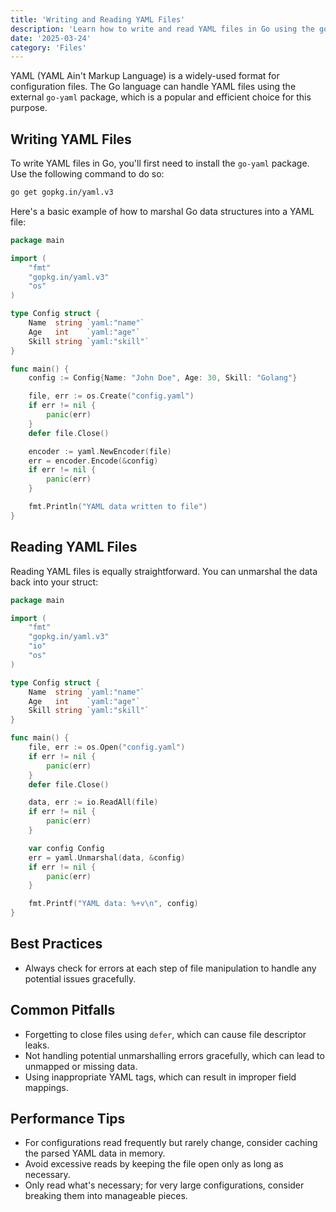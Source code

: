 ```yaml
---
title: 'Writing and Reading YAML Files'
description: 'Learn how to write and read YAML files in Go using the go-yaml package'
date: '2025-03-24'
category: 'Files'
---
```


YAML (YAML Ain't Markup Language) is a widely-used format for configuration files. The Go language can handle YAML files using the external `go-yaml` package, which is a popular and efficient choice for this purpose.

## Writing YAML Files

To write YAML files in Go, you'll first need to install the `go-yaml` package. Use the following command to do so:

```sh
go get gopkg.in/yaml.v3
```

Here's a basic example of how to marshal Go data structures into a YAML file:

```go
package main

import (
	"fmt"
	"gopkg.in/yaml.v3"
	"os"
)

type Config struct {
	Name  string `yaml:"name"`
	Age   int    `yaml:"age"`
	Skill string `yaml:"skill"`
}

func main() {
	config := Config{Name: "John Doe", Age: 30, Skill: "Golang"}

	file, err := os.Create("config.yaml")
	if err != nil {
		panic(err)
	}
	defer file.Close()

	encoder := yaml.NewEncoder(file)
	err = encoder.Encode(&config)
	if err != nil {
		panic(err)
	}

	fmt.Println("YAML data written to file")
}
```

## Reading YAML Files

Reading YAML files is equally straightforward. You can unmarshal the data back into your struct:

```go
package main

import (
	"fmt"
	"gopkg.in/yaml.v3"
	"io"
	"os"
)

type Config struct {
	Name  string `yaml:"name"`
	Age   int    `yaml:"age"`
	Skill string `yaml:"skill"`
}

func main() {
	file, err := os.Open("config.yaml")
	if err != nil {
		panic(err)
	}
	defer file.Close()

	data, err := io.ReadAll(file)
	if err != nil {
		panic(err)
	}

	var config Config
	err = yaml.Unmarshal(data, &config)
	if err != nil {
		panic(err)
	}

	fmt.Printf("YAML data: %+v\n", config)
}
```

## Best Practices

- Always check for errors at each step of file manipulation to handle any potential issues gracefully.

## Common Pitfalls

- Forgetting to close files using `defer`, which can cause file descriptor leaks.
- Not handling potential unmarshalling errors gracefully, which can lead to unmapped or missing data.
- Using inappropriate YAML tags, which can result in improper field mappings.

## Performance Tips

- For configurations read frequently but rarely change, consider caching the parsed YAML data in memory.
- Avoid excessive reads by keeping the file open only as long as necessary.
- Only read what's necessary; for very large configurations, consider breaking them into manageable pieces.